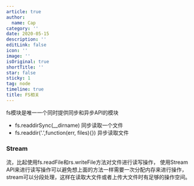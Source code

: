 ```yaml
---
article: true
author:
  name: Cap
category: ''
date: 2020-05-15
description: ''
editLink: false
icon: ''
image: ''
isOriginal: true
shortTitle: ''
star: false
sticky: 1
tag: node
timeline: true
title: FS相关
---
```




  fs模块是唯一一个同时提供同步和异步API的模块

- fs.readdirSync(__dirname) 同步读取一个文件
- fs.readdir('.',function(err, files){}) 异步读取文件


### Stream
流，比起使用fs.readFile和rs.writeFile方法对文件进行读写操作，
使用Stream API来进行读写操作可以避免想上面的方法一样需要一次分配内存来进行操作，stream可以分段处理，这样在读取大文件或者上传大文件时有足够的操作空间。
